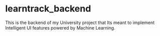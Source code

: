 # learntrack_backend
This is the backend of my University project that Its meant to implement Intelligent UI features powered by Machine Learning.

